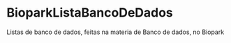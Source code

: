 # BioparkListaBancoDeDados

Listas de banco de dados, feitas na materia de Banco de dados, no Biopark